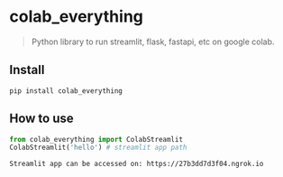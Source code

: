 # colab_everything
> Python library to run streamlit, flask, fastapi, etc on google colab.


## Install

`pip install colab_everything`

## How to use

```python
from colab_everything import ColabStreamlit
ColabStreamlit('hello') # streamlit app path
```

    Streamlit app can be accessed on: https://27b3dd7d3f04.ngrok.io

